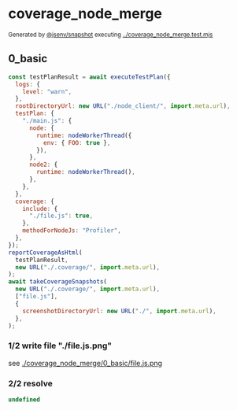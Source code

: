# coverage_node_merge

<sub>
  Generated by <a href="https://github.com/jsenv/core/tree/main/packages/independent/snapshot">@jsenv/snapshot</a> executing <a href="../coverage_node_merge.test.mjs">../coverage_node_merge.test.mjs</a>
</sub>

## 0_basic

```js
const testPlanResult = await executeTestPlan({
  logs: {
    level: "warn",
  },
  rootDirectoryUrl: new URL("./node_client/", import.meta.url),
  testPlan: {
    "./main.js": {
      node: {
        runtime: nodeWorkerThread({
          env: { FOO: true },
        }),
      },
      node2: {
        runtime: nodeWorkerThread(),
      },
    },
  },
  coverage: {
    include: {
      "./file.js": true,
    },
    methodForNodeJs: "Profiler",
  },
});
reportCoverageAsHtml(
  testPlanResult,
  new URL("./.coverage/", import.meta.url),
);
await takeCoverageSnapshots(
  new URL("./.coverage/", import.meta.url),
  ["file.js"],
  {
    screenshotDirectoryUrl: new URL("./", import.meta.url),
  },
);
```

### 1/2 write file "./file.js.png"

see [./coverage_node_merge/0_basic/file.js.png](./coverage_node_merge/0_basic/file.js.png)

### 2/2 resolve

```js
undefined
```